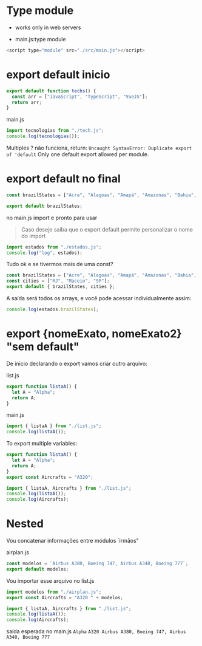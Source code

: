 # Type module

- works only in web servers

- main.js:type module

```js
<script type="module" src="./src/main.js"></script>
```

# export default inicio

```js
export default function techs() {
  const arr = ["JavaScript", "TypeScript", "VueJS"];
  return arr;
}
```

main.js

```js
import tecnologias from "./tech.js";
console.log(tecnologias());
```

Multiples ? não funciona, return:
`Uncaught SyntaxError: Duplicate export of 'default`
Only one default export allowed per module.

# export default no final

```js
const brazilStates = ["Acre", "Alagoas", "Amapá", "Amazonas", "Bahia", "Ceará"];

export default brazilStates;
```

no main.js import e pronto para usar

> Caso deseje saiba que o export default permite personalizar o nome do import

```js
import estados from "./estados.js";
console.log("log", estados);
```

Tudo ok e se tivermos mais de uma const?

```js
const brazilStates = ["Acre", "Alagoas", "Amapá", "Amazonas", "Bahia", "Ceará"];
const cities = ["RJ", "Maceio", "SP"];
export default { brazilStates, cities };
```

A saída será todos os arrays, e você pode acessar individualmente assim:

```js
console.log(estados.brazilStates);
```

# export {nomeExato, nomeExato2} "sem default"

De inicio declarando o export vamos criar outro arquivo:

list.js

```js
export function listaA() {
  let A = "Alpha";
  return A;
}
```

main.js

```js
import { listaA } from "./list.js";
console.log(listaA());
```

To export multiple variables:

```js
export function listaA() {
  let A = "Alpha";
  return A;
}
export const Aircrafts = "A320";
```

```js
import { listaA, Aircrafts } from "./list.js";
console.log(listaA());
console.log(Aircrafts);
```

# Nested

Vou concatenar informações entre módulos `irmãos"

airplan.js

```js
const modelos = `Airbus A380, Boeing 747, Airbus A340, Boeing 777`;
export default modelos;
```

Vou importar esse arquivo no list.js

```js
import modelos from "./airplan.js";
export const Aircrafts = "A320 " + modelos;
```

```js
import { listaA, Aircrafts } from "./list.js";
console.log(listaA());
console.log(Aircrafts);
```

saída esperada no main.js
`Alpha`
`A320 Airbus A380, Boeing 747, Airbus A340, Boeing 777`
